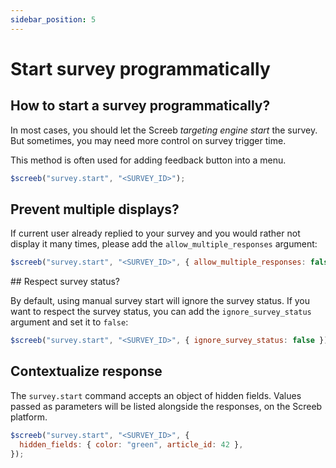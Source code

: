 ```yaml
---
sidebar_position: 5
---
```


# Start survey programmatically

## How to start a survey programmatically?

In most cases, you should let the Screeb _targeting engine start_ the survey. But sometimes, you may need more control on survey trigger time.

This method is often used for adding feedback button into a menu.

```js
$screeb("survey.start", "<SURVEY_ID>");
```

## Prevent multiple displays?

If current user already replied to your survey and you would rather not display it many times, please add the `allow_multiple_responses` argument:

```js
$screeb("survey.start", "<SURVEY_ID>", { allow_multiple_responses: false });
```

## Respect survey status?

By default, using manual survey start will ignore the survey status. If you want to respect the survey status, you can add the `ignore_survey_status` argument and set it to `false`:

```js
$screeb("survey.start", "<SURVEY_ID>", { ignore_survey_status: false });
```

## Contextualize response

The `survey.start` command accepts an object of hidden fields. Values passed as parameters will be listed alongside the responses, on the Screeb platform.

```js
$screeb("survey.start", "<SURVEY_ID>", {
  hidden_fields: { color: "green", article_id: 42 },
});
```
